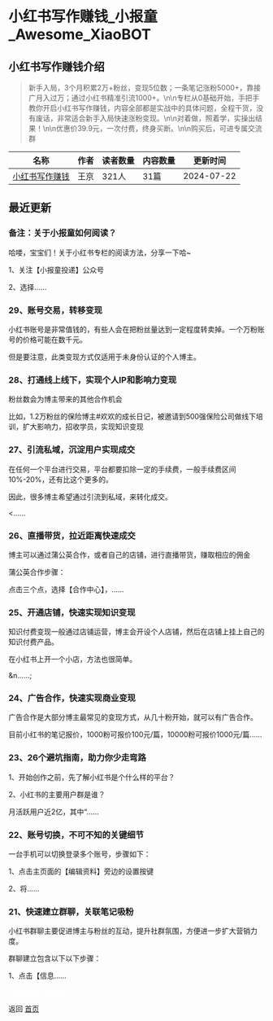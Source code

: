 # 小红书写作赚钱_小报童_Awesome_XiaoBOT

## 小红书写作赚钱介绍
> 新手入局，3个月积累2万+粉丝，变现5位数；一条笔记涨粉5000+，靠接广月入过万；通过小红书精准引流1000+。\n\n专栏从0基础开始，手把手教你开启小红书写作赚钱，内容全部都是实战中的具体问题，全程干货，没有废话，非常适合新手入局快速涨粉变现。\n\n对着做，照着学，实操出结果！\n\n优惠价39.9元，一次付费，终身买断。\n\n购买后，可进专属交流群  
  


|名称|作者|读者数量|内容数量|更新时间|
|---|---|---|---|---|
|[小红书写作赚钱](https://xiaobot.net/p/wj240701?refer=0b133df9-27dc-423b-8101-639049001c13)|王京|321人|31篇|2024-07-22|

## 最近更新
### 备注：关于小报童如何阅读？

哈喽，宝宝们！关于小红书专栏的阅读方法，分享一下哈~



1、关注【小报童投递】公众号





2、选择......

### 29、账号交易，转移变现

小红书账号是非常值钱的，有些人会在把粉丝量达到一定程度转卖掉。一个万粉账号的价格可能在数千元。



但是要注意，此类变现方式仅适用于未身份认证的个人博主。

### 28、打通线上线下，实现个人IP和影响力变现

粉丝数会为博主带来的其他合作机会



比如，1.2万粉丝的保险博主#欢欢的成长日记，被邀请到500强保险公司做线下培训，扩大影响力，招收学员，实现知识变现

### 27、引流私域，沉淀用户实现成交

在任何一个平台进行交易，平台都要扣除一定的手续费，一般手续费区间10%-20%，还有比这个更多的。



因此，很多博主希望通过引流到私域，来转化成交。

<......

### 26、直播带货，拉近距离快速成交

博主可以通过蒲公英合作，或者自己的店铺，进行直播带货，赚取相应的佣金



蒲公英合作步骤：



点击三个点，选择【合作中心】，......

### 25、开通店铺，快速实现知识变现

知识付费变现一般通过店铺运营，博主会开设个人店铺，然后在店铺上挂上自己的知识付费产品。



在小红书上开一个小店，方法也很简单。

&n......;

### 24、广告合作，快速实现商业变现

广告合作是大部分博主最常见的变现方式，从几十粉开始，就可以有广告合作。



目前小红书的笔记报价，1000粉可报价100元/篇，10000粉可报价1000元/篇......

### 23、26个避坑指南，助力你少走弯路

1、开始创作之前，先了解小红书是个什么样的平台？



2、小红书的主要用户群是谁？



月活跃用户近2亿，其中“......

### 22、账号切换，不可不知的关键细节

一台手机可以切换登录多个账号，步骤如下：



1、点击主页面的【编辑资料】旁边的设置按键





2、将......

### 21、快速建立群聊，关联笔记吸粉

小红书群聊主要促进博主与粉丝的互动，提升社群氛围，方便进一步扩大营销力度。



群聊建立包含以下以下步骤：



1、点击【信息......


<a href="https://github.com/Reno9527/awesome-xiaobot" style="color: white; text-decoration: none;">awesome-xiaobot</a>

返回 [首页](../README.md)
